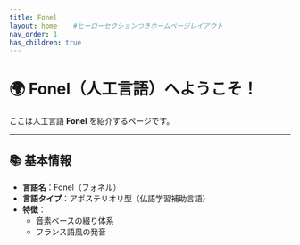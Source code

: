 ```yaml
---
title: Fonel
layout: home	#ヒーローセクションつきホームページレイアウト
nav_order: 1
has_children: true
---
```



# 🌍 Fonel（人工言語）へようこそ！

ここは人工言語 **Fonel** を紹介するページです。  

---

## 📚 基本情報

- **言語名**：Fonel（フォネル）
- **言語タイプ**：アポステリオリ型（仏語学習補助言語）
- **特徴**：
  - 音素ベースの綴り体系
  - フランス語風の発音
